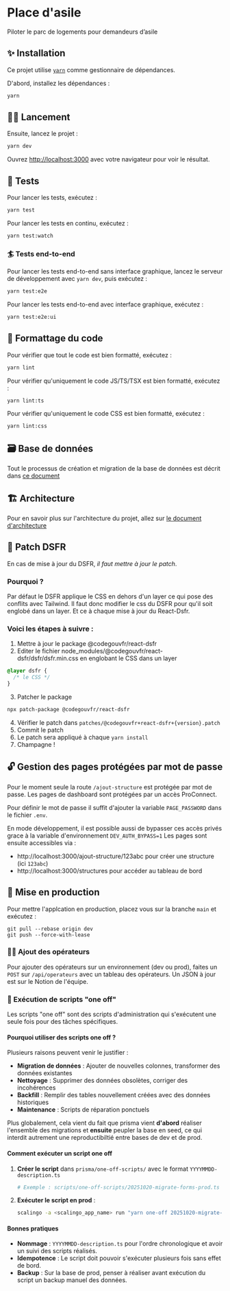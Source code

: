 # Place d'asile

Piloter le parc de logements pour demandeurs d’asile

## ✨ Installation

Ce projet utilise [`yarn`](https://yarnpkg.com/) comme gestionnaire de dépendances.

D'abord, installez les dépendances :

```bash
yarn
```

## 👨‍💻 Lancement

Ensuite, lancez le projet :

```bash
yarn dev
```

Ouvrez [http://localhost:3000](http://localhost:3000) avec votre navigateur pour voir le résultat.

## 🧪 Tests

Pour lancer les tests, exécutez :

```bash
yarn test
```

Pour lancer les tests en continu, exécutez :

```bash
yarn test:watch
```

### 🏄 Tests end-to-end

Pour lancer les tests end-to-end sans interface graphique, lancez le serveur de développement avec `yarn dev`, puis exécutez :

```bash
yarn test:e2e
```

Pour lancer les tests end-to-end avec interface graphique, exécutez :

```bash
yarn test:e2e:ui
```

## 🎨 Formattage du code

Pour vérifier que tout le code est bien formatté, exécutez :

```bash
yarn lint
```

Pour vérifier qu'uniquement le code JS/TS/TSX est bien formatté, exécutez :

```bash
yarn lint:ts
```

Pour vérifier qu'uniquement le code CSS est bien formatté, exécutez :

```bash
yarn lint:css
```

## 🗃️ Base de données

Tout le processus de création et migration de la base de données est décrit dans [ce document](docs/database.md)

## 🏗️ Architecture

Pour en savoir plus sur l'architecture du projet, allez sur [le document d'architecture](https://github.com/betagouv/place-asile/blob/dev/docs/architecture.md)

## 💅 Patch DSFR

En cas de mise à jour du DSFR, _il faut mettre à jour le patch_.

### Pourquoi ?

Par défaut le DSFR applique le CSS en dehors d'un layer ce qui pose des conflits avec Tailwind.
Il faut donc modifier le css du DSFR pour qu'il soit englobé dans un layer.
Et ce à chaque mise à jour du React-Dsfr.

### Voici les étapes à suivre :

1. Mettre à jour le package @codegouvfr/react-dsfr
2. Editer le fichier node_modules/@codegouvfr/react-dsfr/dsfr/dsfr.min.css en englobant le CSS dans un layer

```css
@layer dsfr {
  /* le CSS */
}
```

3. Patcher le package

```bash
npx patch-package @codegouvfr/react-dsfr
```

4. Vérifier le patch dans `patches/@codegouvfr+react-dsfr+{version}.patch`
5. Commit le patch
6. Le patch sera appliqué à chaque `yarn install`
7. Champagne !

## 🔓 Gestion des pages protégées par mot de passe

Pour le moment seule la route `/ajout-structure` est protégée par mot de passe. Les pages de dashboard sont protégées par un accès ProConnect.

Pour définir le mot de passe il suffit d'ajouter la variable `PAGE_PASSWORD` dans le fichier `.env`.

En mode développement, il est possible aussi de bypasser ces accès privés grace à la variable d'environnement `DEV_AUTH_BYPASS=1`
Les pages sont ensuite accessibles via : 
- http://localhost:3000/ajout-structure/123abc pour créer une structure (ici `123abc`)
- http://localhost:3000/structures pour accéder au tableau de bord

## 🚀 Mise en production

Pour mettre l'applcation en production, placez vous sur la branche `main` et exécutez :

```
git pull --rebase origin dev
git push --force-with-lease
```

### 🧑‍🔧 Ajout des opérateurs

Pour ajouter des opérateurs sur un environnement (dev ou prod), faites un `POST` sur `/api/operateurs` avec un tableau des opérateurs. Un JSON à jour est sur le Notion de l'équipe.

### 🏃 Exécution de scripts "one off"

Les scripts "one off" sont des scripts d'administration qui s'exécutent une seule fois pour des tâches spécifiques.

#### Pourquoi utiliser des scripts one off ?

Plusieurs raisons peuvent venir le justifier : 
- **Migration de données** : Ajouter de nouvelles colonnes, transformer des données existantes
- **Nettoyage** : Supprimer des données obsolètes, corriger des incohérences
- **Backfill** : Remplir des tables nouvellement créées avec des données historiques
- **Maintenance** : Scripts de réparation ponctuels

Plus globalement, cela vient du fait que prisma vient **d'abord** réaliser l'ensemble des migrations et **ensuite** peupler la base en seed, ce qui interdit autrement une reproductibiltié entre bases de dev et de prod.

#### Comment exécuter un script one off

1. **Créer le script** dans `prisma/one-off-scripts/` avec le format `YYYYMMDD-description.ts`
   ```bash
   # Exemple : scripts/one-off-scripts/20251020-migrate-forms-prod.ts
   ```

2. **Exécuter le script en prod** :
   ```bash
   scalingo -a <scalingo_app_name> run "yarn one-off 20251020-migrate-forms-and-steps"
   ```

#### Bonnes pratiques

- **Nommage** : `YYYYMMDD-description.ts` pour l'ordre chronologique et avoir un suivi des scripts réalisés.
- **Idempotence** : Le script doit pouvoir s'exécuter plusieurs fois sans effet de bord.
- **Backup** : Sur la base de prod, penser à réaliser avant exécution du script un backup manuel des données.
